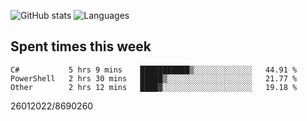 ![GitHub stats](https://github-readme-stats.vercel.app/api?username=emipa606&theme=github_dark&show_icons=true) 
![Languages](https://github-readme-stats.vercel.app/api/top-langs/?username=emipa606&theme=github_dark&layout=compact)

## Spent times this week
<!--START_SECTION:waka-->

```text
C#           5 hrs 9 mins    ███████████▒░░░░░░░░░░░░░   44.91 %
PowerShell   2 hrs 30 mins   █████▒░░░░░░░░░░░░░░░░░░░   21.77 %
Other        2 hrs 12 mins   ████▓░░░░░░░░░░░░░░░░░░░░   19.18 %
```

<!--END_SECTION:waka-->


26012022/8690260
